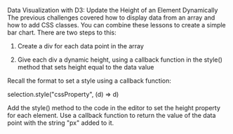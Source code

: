 Data Visualization with D3: Update the Height of an Element Dynamically
The previous challenges covered how to display data from an array and how to add CSS classes. You can combine these lessons to create a simple bar chart. There are two steps to this:

1) Create a div for each data point in the array

2) Give each div a dynamic height, using a callback function in the style() method that sets height equal to the data value

Recall the format to set a style using a callback function:

selection.style("cssProperty", (d) => d)


Add the style() method to the code in the editor to set the height property for each element. Use a callback function to return the value of the data point with the string "px" added to it.
```

```